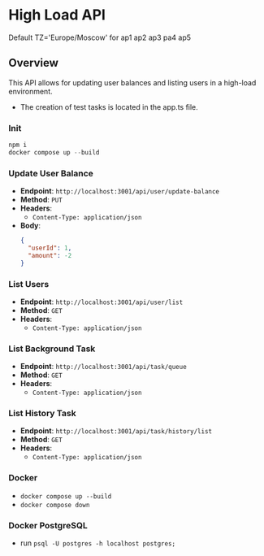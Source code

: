 # High Load API

Default TZ='Europe/Moscow' for ap1 ap2 ap3 pa4 ap5

## Overview

This API allows for updating user balances and listing users in a high-load environment.

- The creation of test tasks is located in the app.ts file.

### Init

```js
npm i
docker compose up --build
```

### Update User Balance

- **Endpoint**: `http://localhost:3001/api/user/update-balance`
- **Method**: `PUT`
- **Headers**:
  - `Content-Type: application/json`
- **Body**:
  ```json
  {
    "userId": 1,
    "amount": -2
  }
  ```

### List Users

- **Endpoint**: `http://localhost:3001/api/user/list`
- **Method**: `GET`
- **Headers**:
  - `Content-Type: application/json`

### List Background Task

- **Endpoint**: `http://localhost:3001/api/task/queue`
- **Method**: `GET`
- **Headers**:
  - `Content-Type: application/json`

### List History Task

- **Endpoint**: `http://localhost:3001/api/task/history/list`
- **Method**: `GET`
- **Headers**:
  - `Content-Type: application/json`

### Docker

- `docker compose up --build`
- `docker compose down`

### Docker PostgreSQL

- run `psql -U postgres -h localhost postgres;`

<!-- SELECT tablename FROM pg_tables WHERE schemaname = 'public'; -->
<!-- SELECT column_name, data_type FROM information_schema.columns WHERE table_name = 'tasks'; -->
